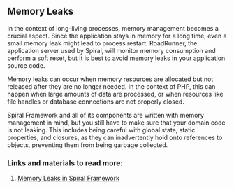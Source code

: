 ## Memory Leaks

In the context of long-living processes, memory management becomes a crucial aspect. Since the application stays in memory for a long time, even a small memory leak might lead to process restart. RoadRunner, the application server used by Spiral, will monitor memory consumption and perform a soft reset, but it is best to avoid memory leaks in your application source code.

Memory leaks can occur when memory resources are allocated but not released after they are no longer needed. In the context of PHP, this can happen when large amounts of data are processed, or when resources like file handles or database connections are not properly closed.

Spiral Framework and all of its components are written with memory management in mind, but you still have to make sure that your domain code is not leaking. This includes being careful with global state, static properties, and closures, as they can inadvertently hold onto references to objects, preventing them from being garbage collected.

### Links and materials to read more:
1. [Memory Leaks in Spiral Framework](https://spiral.dev/docs/start-workers/3.4/en)

